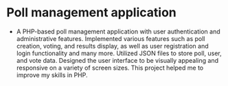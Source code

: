 <h1>Poll management application</h1>

- A PHP-based poll management application with user authentication and administrative features. Implemented various features such as poll creation, voting, and results display,
     as well as user registration and login functionality and many more. Utilized JSON files to store poll, user, and vote data. Designed the user interface to be visually appealing and responsive on a variety of screen sizes.
    This project helped me to improve my skills in PHP.
